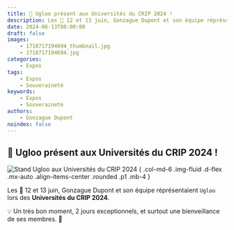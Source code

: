 ```yaml
---
title: 📣 Ugloo présent aux Universités du CRIP 2024 !
description: Les 📆 12 et 13 juin, Gonzague Dupont et son équipe réprésentaient Ugloo lors des Universités du CRIP 2024.
date: 2024-06-13T00:00:00
draft: false
images:
    - 1718717194694_thumbnail.jpg
    - 1718717194694.jpg
categories:
    - Expos
tags:
    - Expos
    - Souveraineté
keywords:
    - Expos
    - Souveraineté
authors:
    - Gonzague Dupont
noindex: false
---
```


## 📣 Ugloo présent aux Universités du CRIP 2024 !

![Stand Ugloo aux Universités du CRIP 2024](1718717194694.jpg)
{ .col-md-6 .img-fluid .d-flex .mx-auto .align-items-center .rounded .p1 .mb-4 }

Les 📆 12 et 13 juin, Gonzague Dupont et son équipe réprésentaient `Ugloo` lors des **Universités du CRIP 2024**.

💡 Un très bon moment, 2 jours exceptionnels, et surtout une bienveillance de ses membres. 🔦
